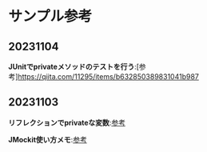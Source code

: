 # サンプル参考

## 20231104
**JUnitでprivateメソッドのテストを行う**:[参考]https://qiita.com/11295/items/b632850389831041b987

## 20231103

**リフレクションでprivateな変数**:[参考](https://qiita.com/11295/items/773e7395889e05f605ae)

**JMockit使い方メモ**:[参考](https://qiita.com/opengl-8080/items/a49d4dae9067413ccdd6s)